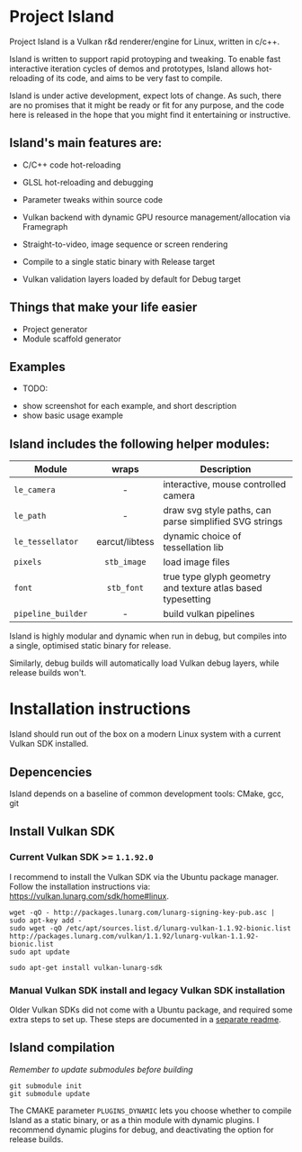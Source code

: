 # Project Island

Project Island is a Vulkan r&d renderer/engine for Linux, written in c/c++.

Island is written to support rapid protoyping and tweaking. To enable
fast interactive iteration cycles of demos and prototypes, Island
allows hot-reloading of its code, and aims to be very fast to compile.

Island is under active development, expect lots of change. As such, there are
no promises that it might be ready or fit for any purpose, and the code here is
released in the hope that you might find it entertaining or instructive. 

## Island's main features are:

+ C/C++ code hot-reloading
+ GLSL hot-reloading and debugging 
+ Parameter tweaks within source code
+ Vulkan backend with dynamic GPU resource management/allocation via Framegraph

+ Straight-to-video, image sequence or screen rendering
+ Compile to a single static binary with Release target
+ Vulkan validation layers loaded by default for Debug target

## Things that make your life easier
+ Project generator
+ Module scaffold generator

## Examples 

* TODO:
- show screenshot for each example, and short description
- show basic usage example

## Island includes the following helper modules: 

| Module | wraps | Description | 
| --- | :---: | --- | 
| `le_camera` | - | interactive, mouse controlled camera |
| `le_path` | - | draw svg style paths, can parse simplified SVG strings | 
| `le_tessellator` | earcut/libtess | dynamic choice of tessellation lib |
| `pixels` | `stb_image` | load image files |
| `font` | `stb_font` | true type glyph geometry and texture atlas based typesetting |
| `pipeline_builder` | - | build vulkan pipelines | 

Island is highly modular and dynamic when run in debug, but compiles
into a single, optimised static binary for release. 

Similarly, debug builds will automatically load Vulkan debug layers,
while release builds won't.


# Installation instructions

Island should run out of the box on a modern Linux system with
a current Vulkan SDK installed. 

## Depencencies

Island depends on a baseline of common development tools: CMake, gcc, git 

## Install Vulkan SDK 

### Current Vulkan SDK >= `1.1.92.0`

I recommend to install the Vulkan SDK via the Ubuntu package manager.
Follow the installation instructions via:
<https://vulkan.lunarg.com/sdk/home#linux>.

    wget -qO - http://packages.lunarg.com/lunarg-signing-key-pub.asc | sudo apt-key add -
    sudo wget -qO /etc/apt/sources.list.d/lunarg-vulkan-1.1.92-bionic.list http://packages.lunarg.com/vulkan/1.1.92/lunarg-vulkan-1.1.92-bionic.list
    sudo apt update

    sudo apt-get install vulkan-lunarg-sdk

### Manual Vulkan SDK install and legacy Vulkan SDK installation

Older Vulkan SDKs did not come with a Ubuntu package, and required
some extra steps to set up. These steps are documented in a [separate
readme](legacy_sdk_installation_instructions.md). 

## Island compilation

*Remember to update submodules before building*

    git submodule init
    git submodule update

The CMAKE parameter `PLUGINS_DYNAMIC` lets you choose whether to compile Island
as a static binary, or as a thin module with dynamic plugins. I recommend
dynamic plugins for debug, and deactivating the option for release builds.

